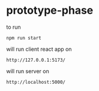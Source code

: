 # prototype-phase

to run

`npm run start`

will run client react app on

`http://127.0.0.1:5173/`

will run server on

`http://localhost:5000/`
